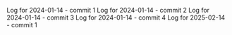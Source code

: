 Log for 2024-01-14 - commit 1
Log for 2024-01-14 - commit 2
Log for 2024-01-14 - commit 3
Log for 2024-01-14 - commit 4
Log for 2025-02-14 - commit 1

